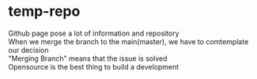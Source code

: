 # temp-repo

Github page pose a lot of information and repository<br/>
When we merge the branch to the main(master), we have to comtemplate our decision<br/>
"Merging Branch" means that the issue is solved<br/>
Opensource is the best thing to build a development<br/>
